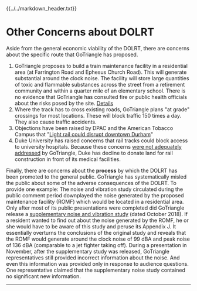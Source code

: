 {{../../markdown_header.txt}}

# Other Concerns about DOLRT

Aside from the general economic viability of the DOLRT, there are concerns about the specific route that GoTriangle has proposed.

1. GoTriangle proposes to build a train maintenance facility in a residential area (at Farrington Road and Ephesus Church Road). This will generate substantial around the clock noise. The facility will store large quantities of toxic and flammable substances across the street from a retirement community and within a quarter mile of an elementary school. There is no evidence that GoTriangle has consulted fire or public health officials about the risks posed by the site. [Details](romf.html)
2. Where the track has to cross existing roads, GoTriangle plans "at grade" crossings for most locations. These will block traffic 150 times a day. They also cause traffic accidents.
3. Objections have been raised by DPAC and the American Tobacco Campus that "[Light rail could disrupt downtown Durham](https://indyweek.com/news/durham/gotriangle-light-rail-downtown-durham-DPAC-american-tobacco-campus/)"
4. Duke University has raised concerns that rail tracks could block access to university hospitals. Because these concerns [were not adequately addressed](https://today.duke.edu/2019/02/faq-lightrail) by GoTriangle, Duke has decline to donate land for rail construction in front of its medical facilities.

Finally, there are concerns about the **process** by which the DOLRT has been promoted to the general public.
GoTriangle has systematically misled the public about some of the adverse consequences of the DOLRT. To provide one example: The noise and vibration study circulated during the public comment period downplayed the noise generated by the proposed maintenance facility (ROMF) which would be located in a residential area. Only after most of its public presentations were completed did GoTriangle release a [supplementary noise and vibration study](https://gotriangle.org/sites/default/files/0637b_rpt_sea-app-j-noise-and-vibration.pdf) (dated October 2018). If a resident wanted to find out about the noise generated by the ROMF, he or she would have to be aware of this study and peruse its Appendix J. It essentially overturns the conclusions of the original study and reveals that the ROMF would generate around the clock noise of 99 dBA and peak noise of 136 dBA (comparable to a jet fighter taking off). During a presentation in November, after the supplementary study was released, GoTriangle representatives still provided incorrect information about the noise. And even this information was provided only in response to audience questions. One representative claimed that the supplementary noise study contained no significant new information.

---------------